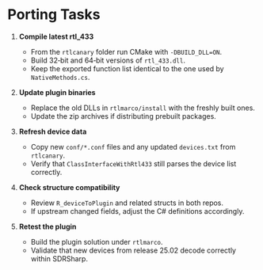 # Porting Tasks

1. **Compile latest rtl_433**
   - From the `rtlcanary` folder run CMake with `-DBUILD_DLL=ON`.
   - Build 32‑bit and 64‑bit versions of `rtl_433.dll`.
   - Keep the exported function list identical to the one used by `NativeMethods.cs`.

2. **Update plugin binaries**
   - Replace the old DLLs in `rtlmarco/install` with the freshly built ones.
   - Update the zip archives if distributing prebuilt packages.

3. **Refresh device data**
   - Copy new `conf/*.conf` files and any updated `devices.txt` from `rtlcanary`.
   - Verify that `ClassInterfaceWithRtl433` still parses the device list correctly.

4. **Check structure compatibility**
   - Review `R_deviceToPlugin` and related structs in both repos.
   - If upstream changed fields, adjust the C# definitions accordingly.

5. **Retest the plugin**
   - Build the plugin solution under `rtlmarco`.
   - Validate that new devices from release 25.02 decode correctly within SDRSharp.
